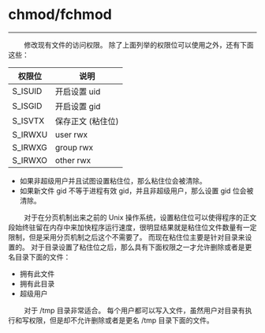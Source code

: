 # chmod/fchmod
***

&emsp;&emsp;
修改现有文件的访问权限。
除了上面列举的权限位可以使用之外，还有下面这些：

|权限位|说明|
| --- | ---|
|S\_ISUID|开启设置 uid|
|S\_ISGID|开启设置 gid|
|S\_ISVTX|保存正文 (粘住位)|
|S\_IRWXU|user rwx|
|S\_IRWXG|group rwx|
|S\_IRWXO|other rwx|

+ 如果非超级用户并且试图设置粘住位，那么粘住位会被清除。
+ 如果新文件 gid 不等于进程有效 gid，并且非超级用户，那么设置 gid 位会被清除。

&emsp;&emsp;
对于在分页机制出来之前的 Unix 操作系统，设置粘住位可以使得程序的正文段始终驻留在内存中来加快程序运行速度，很明显结果就是粘住位文件数量有一定限制，但是采用分页机制之后这个不需要了。
而现在粘住位主要是针对目录来设置的。
对于目录设置了粘住位之后，那么具有下面权限之一才允许删除或者是更名目录下面的文件：

+ 拥有此文件
+ 拥有此目录
+ 超级用户

&emsp;&emsp;
对于 /tmp 目录非常适合。
每个用户都可以写入文件，虽然用户对目录有执行和写权限，但是却不允许删除或者是更名 /tmp 目录下面的文件。